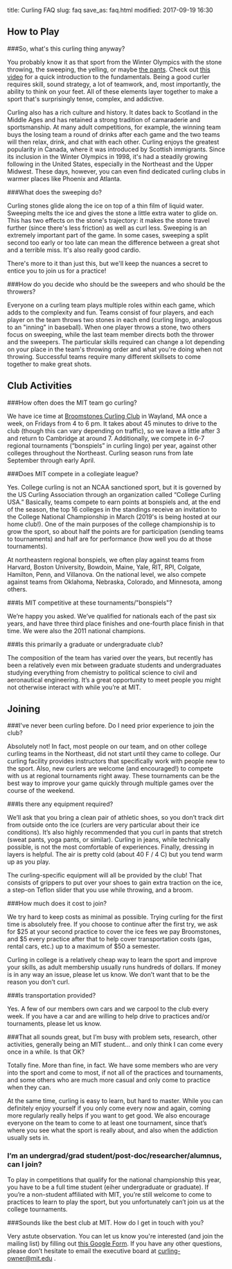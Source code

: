 title: Curling FAQ
slug: faq
save_as: faq.html
modified: 2017-09-19 16:30

## How to Play

###So, what's this curling thing anyway?

You probably know it as that sport from the Winter Olympics with the stone throwing, the sweeping, the yelling, or maybe <a href="https://www.nytimes.com/2014/01/22/sports/olympics/norwegian-curlers-are-back-and-so-are-their-pants.html?_r=0" target="_blank">the pants</a>. Check out <a href="https://www.youtube.com/watch?v=WXHh_wadqPw" target="_blank">this video</a> for a quick introduction to the fundamentals. Being a good curler requires skill, sound strategy, a lot of teamwork, and, most importantly, the ability to think on your feet. All of these elements layer together to make a sport that's surprisingly tense, complex, and addictive.

Curling also has a rich culture and history. It dates back to Scotland in the Middle Ages and has retained a strong tradition of camaraderie and sportsmanship. At many adult competitions, for example, the winning team buys the losing team a round of drinks after each game and the two teams will then relax, drink, and chat with each other. Curling enjoys the greatest popularity in Canada, where it was introduced by Scottish immigrants. Since its inclusion in the Winter Olympics in 1998, it's had a steadily growing following in the United States, especially in the Northeast and the Upper Midwest. These days, however, you can even find dedicated curling clubs in warmer places like Phoenix and Atlanta.

###What does the sweeping do?

Curling stones glide along the ice on top of a thin film of liquid water. Sweeping melts the ice and gives the stone a little extra water to glide on. This has two effects on the stone's trajectory: it makes the stone travel further (since there's less friction) as well as curl less. Sweeping is an extremely important part of the game. In some cases, sweeping a split second too early or too late can mean the difference between a great shot and a terrible miss. It's also really good cardio.

There's more to it than just this, but we'll keep the nuances a secret to entice you to join us for a practice!

###How do you decide who should be the sweepers and who should be the throwers?

Everyone on a curling team plays multiple roles within each game, which adds to the complexity and fun. Teams consist of four players, and each player on the team throws two stones in each end (curling lingo, analogous to an "inning" in baseball). When one player throws a stone, two others focus on sweeping, while the last team member directs both the thrower and the sweepers. The particular skills required can change a lot depending on your place in the team's throwing order and what you're doing when not throwing. Successful teams require many different skillsets to come together to make great shots.

## Club Activities

###How often does the MIT team go curling?

We have ice time at <a href="http://www.broomstones.com/" target="_blank">Broomstones Curling Club</a> in Wayland, MA once a week, on Fridays from 4 to 6 pm.  It takes about 45 minutes to drive to the club (though this can vary depending on traffic), so we leave a little after 3 and return to Cambridge at around 7. Additionally, we compete in 6-7 regional tournaments (“bonspiels” in curling lingo) per year, against other colleges throughout the Northeast.  Curling season runs from late September through early April.

###Does MIT compete in a collegiate league?

Yes. College curling is not an NCAA sanctioned sport, but it is governed by the US Curling Association through an organization called “College Curling USA.” Basically, teams compete to earn points at bonspiels and, at the end of the season, the top 16 colleges in the standings receive an invitation to the College National Championship in March (2019's is being hosted at our home club!). One of the main purposes of the college championship is to grow the sport, so about half the points are for participation (sending teams to tournaments) and half are for performance (how well you do at those tournaments).

At northeastern regional bonspiels, we often play against teams from Harvard, Boston University, Bowdoin, Maine, Yale, RIT, RPI, Colgate, Hamilton, Penn, and Villanova.  On the national level, we also compete against teams from Oklahoma, Nebraska, Colorado, and Minnesota, among others.

###Is MIT competitive at these tournaments/"bonspiels"?

We’re happy you asked. We’ve qualified for nationals each of the past six years, and have three third place finishes and one-fourth place finish in that time. We were also the 2011 national champions.

###Is this primarily a graduate or undergraduate club?

The composition of the team has varied over the years, but recently has been a relatively even mix between graduate students and undergraduates studying everything from chemistry to political science to civil and aeronautical engineering. It’s a great opportunity to meet people you might not otherwise interact with while you’re at MIT.

## Joining

###I've never been curling before. Do I need prior experience to join the club?

Absolutely not! In fact, most people on our team, and on other college curling teams in the Northeast, did not start until they came to college.  Our curling facility provides instructors that specifically work with people new to the sport. Also, new curlers are welcome (and encouraged!) to compete with us at regional tournaments right away. These tournaments can be the best way to improve your game quickly through multiple games over the course of the weekend.

###Is there any equipment required?

We’ll ask that you bring a clean pair of athletic shoes, so you don’t track dirt from outside onto the ice (curlers are very particular about their ice conditions).  It’s also highly recommended that you curl in pants that stretch (sweat pants, yoga pants, or similar). Curling in jeans, while technically possible, is not the most comfortable of experiences. Finally, dressing in layers is helpful. The air is pretty cold (about 40 F / 4 C) but you tend warm up as you play.

The curling-specific equipment will all be provided by the club! That consists of grippers to put over your shoes to gain extra traction on the ice, a step-on Teflon slider that you use while throwing, and a broom.

###How much does it cost to join?

We try hard to keep costs as minimal as possible. Trying curling for the first time is absolutely free. If you choose to continue after the first try, we ask for $25 at your second practice to cover the ice fees we pay Broomstones, and $5 every practice after that to help cover transportation costs (gas, rental cars, etc.) up to a maximum of $50 a semester.

Curling in college is a relatively cheap way to learn the sport and improve your skills, as adult membership usually runs hundreds of dollars. If money is in any way an issue, please let us know. We don’t want that to be the reason you don’t curl.

###Is transportation provided?

Yes. A few of our members own cars and we carpool to the club every week. If you have a car and are willing to help drive to practices and/or tournaments, please let us know.


###That all sounds great, but I’m busy with problem sets, research, other activities, generally being an MIT student... and only think I can come every once in a while. Is that OK?

Totally fine. More than fine, in fact. We have some members who are very into the sport and come to most, if not all of the practices and tournaments, and some others who are much more casual and only come to practice when they can.

At the same time, curling is easy to learn, but hard to master. While you can definitely enjoy yourself if you only come every now and again, coming more regularly really helps if you want to get good. We also encourage everyone on the team to come to at least one tournament, since that’s where you see what the sport is really about, and also when the addiction usually sets in.

### I’m an undergrad/grad student/post-doc/researcher/alumnus, can I join?

To play in competitions that qualify for the national championship this year, you have to be a full time student (eiher undergraduate or graduate). If you’re a non-student affiliated with MIT, you’re still welcome to come to practices to learn to play the sport, but you unfortunately can’t join us at the college tournaments.

###Sounds like the best club at MIT. How do I get in touch with you?

Very astute observation. You can let us know you're interested (and join the mailing list) by filling out [this Google Form](https://docs.google.com/forms/d/e/1FAIpQLSdh9PnNvJg60phe6eYWpnX5pDfun8lDJ3gHYN3Mw5zJQVXIBg/viewform). If you have any other questions, please don’t hesitate to email the executive board at curling-owner@mit.edu .